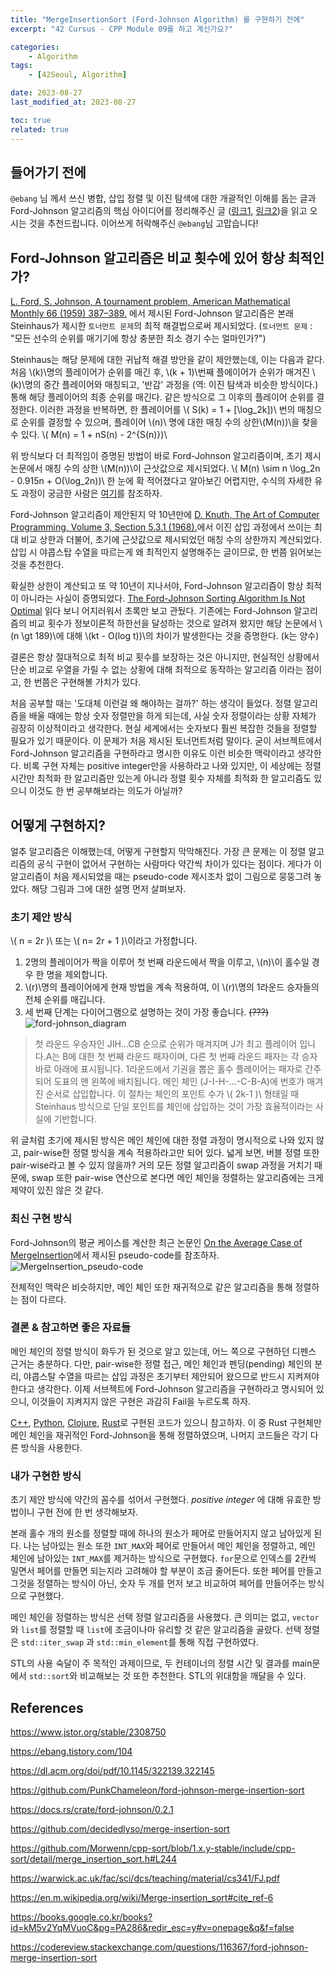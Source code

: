```yaml
---
title: "MergeInsertionSort (Ford-Johnson Algorithm) 를 구현하기 전에"
excerpt: "42 Cursus - CPP Module 09를 하고 계신가요?"

categories:
    - Algorithm
tags:
    - [42Seoul, Algorithm]

date: 2023-08-27
last_modified_at: 2023-08-27

toc: true
related: true
---
```


## 들어가기 전에

`@ebang` 님 께서 쓰신 병합, 삽입 정렬 및 이진 탐색에 대한 개괄적인 이해를 돕는 글과 Ford-Johnson 알고리즘의 핵심 아이디어를 정리해주신 글 ([링크1](https://ebang.tistory.com/103), [링크2](https://ebang.tistory.com/104))을 읽고 오시는 것을 추천드립니다. 이어쓰게 허락해주신 `@ebang`님 고맙습니다!

## Ford-Johnson 알고리즘은 비교 횟수에 있어 항상 최적인가?

[L. Ford, S. Johnson, A tournament problem, American Mathematical Monthly 66 (1959) 387–389.](https://www.jstor.org/stable/2308750) 에서 제시된 Ford-Johnson 알고리즘은 본래 Steinhaus가 제시한 `토너먼트 문제`의 최적 해결법으로써 제시되었다. (`토너먼트 문제` : "모든 선수의 순위를 매기기에 항상 충분한 최소 경기 수는 얼마인가?")

Steinhaus는 해당 문제에 대한 귀납적 해결 방안을 같이 제안했는데, 이는 다음과 같다. 처음 \\(k)\\명의 플레이어가 순위를 매긴 후, \\(k + 1)\\번째 플에이어가 순위가 매겨진 \\(k)\\명의 중간 플레이어와 매칭되고, '반감' 과정을 (역: 이진 탐색과 비슷한 방식이다.) 통해 해당 플레이어의 최종 순위를 매긴다. 같은 방식으로 그 이후의 플레이어 순위를 결정한다. 이러한 과정을 반복하면, 한 플레이어를 \\( S(k) = 1 + \[\log_2k\])\\ 번의 매칭으로 순위를 결정할 수 있으며, 플레이어 \\(n)\\ 명에 대한 매칭 수의 상한\\(M(n))\\을 찾을 수 있다.
\\( M(n) = 1 + nS(n) - 2^{S(n)})\\

위 방식보다 더 최적임이 증명된 방법이 바로 Ford-Johnson 알고리즘이며, 초기 제시 논문에서 매칭 수의 상한 \\(M(n))\\이 근삿값으로 제시되었다.
\\( M(n) \sim n \log_2n - 0.915n + O(\log_2n))\\
한 눈에 확 적어졌다고 알아보긴 어렵지만, 수식의 자세한 유도 과정이 궁금한 사람은 [여기](https://www.jstor.org/stable/2308750)를 참조하자.

Ford-Johnson 알고리즘이 제안된지 약 10년만에 [D. Knuth, The Art of Computer Programming, Volume 3, Section 5.3.1 (1968).](https://www2.warwick.ac.uk/fac/sci/dcs/teaching/material/cs341/FJ.pdf)에서 이진 삽입 과정에서 쓰이는 최대 비교 상한과 더불어, 초기에 근삿값으로 제시되었던 매칭 수의 상한까지 계산되었다. 삽입 시 야콥스탑 수열을 따르는게 왜 최적인지 설명해주는 글이므로, 한 번쯤 읽어보는 것을 추천한다.

확실한 상한이 계산되고 또 약 10년이 지나서야, Ford-Johnson 알고리즘이 항상 최적이 아니라는 사실이 증명되었다. [The Ford-Johnson Sorting Algorithm Is Not Optimal](https://dl.acm.org/doi/pdf/10.1145/322139.322145) 읽다 보니 어지러워서 초록만 보고 관뒀다. 기존에는 Ford-Johnson 알고리즘의 비교 횟수가 정보이론적 하한선을 달성하는 것으로 알려져 왔지만 해당 논문에서 \\(n \gt 189)\\에 대해 \\(kt - O(log t))\\의 차이가 발생한다는 것을 증명한다. (k는 양수)

결론은 항상 절대적으로 최적 비교 횟수를 보장하는 것은 아니지만, 현실적인 상황에서 단순 비교로 우열을 가릴 수 없는 상황에 대해 최적으로 동작하는 알고리즘 이라는 점이고, 한 번쯤은 구현해볼 가치가 있다.

처음 공부할 때는 '도대체 이런걸 왜 해야하는 걸까?' 하는 생각이 들었다.
정렬 알고리즘을 배울 때에는 항상 숫자 정렬만을 하게 되는데, 사실 숫자 정렬이라는 상황 자체가 굉장히 이상적이라고 생각한다. 현실 세계에서는 숫자보다 훨씬 복잡한 것들을 정렬할 필요가 있기 때문이다. 이 문제가 처음 제시된 토너먼트처럼 말이다. 굳이 서브젝트에서 Ford-Johnson 알고리즘을 구현하라고 명시한 이유도 이런 비슷한 맥락이라고 생각한다. 비록 구현 자체는 positive integer만을 사용하라고 나와 있지만, 이 세상에는 정렬 시간만 최적화 한 알고리즘만 있는게 아니라 정렬 횟수 자체를 최적화 한 알고리즘도 있으니 이것도 한 번 공부해보라는 의도가 아닐까?

## 어떻게 구현하지?

얼추 알고리즘은 이해했는데, 어떻게 구현할지 막막해진다. 가장 큰 문제는 이 정렬 알고리즘의 공식 구현이 없어서 구현하는 사람마다 약간씩 차이가 있다는 점이다. 게다가 이 알고리즘이 처음 제시되었을 때는 pseudo-code 제시조차 없이 그림으로 뭉뚱그려 놓았다. 해당 그림과 그에 대한 설명 먼저 살펴보자.

### 초기 제안 방식

\\( n = 2r )\\ 또는 \\( n= 2r + 1 )\\이라고 가정합니다.

1. 2명의 플레이어가 짝을 이루어 첫 번째 라운드에서 짝을 이루고, \\(n)\\이 홀수일 경우 한 명을 제외합니다.
2. \\(r)\\명의 플레이어에게 현재 방법을 계속 적용하여, 이 \\(r)\\명의 1라운드 승자들의 전체 순위를 매깁니다.
3. 세 번째 단계는 다이어그램으로 설명하는 것이 가장 좋습니다. ~~(???)~~
   ![ford-johnson_diagram](https://github.com/Tolerblanc/Tolerblanc.github.io/assets/52883827/1eb74ef3-b54e-4745-9023-df9e94486839)

> 첫 라운드 우승자인 JIH...CB 순으로 순위가 매겨지며 J가 최고 플레이어 입니다.A는 B에 대한 첫 번째 라운드 패자이며, 다른 첫 번째 라운드 패자는 각 승자 바로 아래에 표시됩니다. 1라운드에서 기권을 뽑은 홀수 플레이어는 패자로 간주되어 도표의 맨 왼쪽에 배치됩니다. 메인 체인 (J-I-H-...-C-B-A)에 번호가 매겨진 순서로 삽입합니다. 이 절차는 체인의 포인트 수가 \\( 2k-1 )\\ 형태일 때 Steinhaus 방식으로 단일 포인트를 체인에 삽입하는 것이 가장 효율적이라는 사실에 기반합니다.

위 글처럼 초기에 제시된 방식은 메인 체인에 대한 정렬 과정이 명시적으로 나와 있지 않고, pair-wise한 정렬 방식을 계속 적용하라고만 되어 있다. 넓게 보면, 버블 정렬 또한 pair-wise라고 볼 수 있지 않을까? 거의 모든 정렬 알고리즘이 swap 과정을 거치기 때문에, swap 또한 pair-wise 연산으로 본다면 메인 체인을 정렬하는 알고리즘에는 크게 제약이 있진 않은 것 같다.

### 최신 구현 방식

Ford-Johnson의 평균 케이스를 계산한 최근 논문인 [On the Average Case of MergeInsertion](https://arxiv.org/abs/1905.09656)에서 제시된 pseudo-code를 참조하자.
![MergeInsertion_pseudo-code](https://github.com/Tolerblanc/Tolerblanc.github.io/assets/52883827/7608af68-b887-43da-88d2-5915ce89ff5e)

전체적인 맥락은 비슷하지만, 메인 체인 또한 재귀적으로 같은 알고리즘을 통해 정렬하는 점이 다르다.

### 결론 & 참고하면 좋은 자료들

메인 체인의 정렬 방식이 화두가 된 것으로 알고 있는데, 어느 쪽으로 구현하던 디펜스 근거는 충분하다. 다만, pair-wise한 정렬 접근, 메인 체인과 펜딩(pending) 체인의 분리, 야콥스탈 수열을 따르는 삽입 과정은 초기부터 제안되어 왔으므로 반드시 지켜져야 한다고 생각한다. 이제 서브젝트에 Ford-Johnson 알고리즘을 구현하라고 명시되어 있으니, 이것들이 지켜지지 않은 구현은 과감히 Fail을 누르도록 하자.

[C++](https://github.com/Morwenn/cpp-sort/blob/1.x.y-stable/include/cpp-sort/detail/merge_insertion_sort.h#L244), [Python](https://github.com/PunkChameleon/ford-johnson-merge-insertion-sort/blob/master/fjmi.py#L90), [Clojure](https://github.com/decidedlyso/merge-insertion-sort/blob/master/src/merge_insertion_sort/core.cljc), [Rust](https://docs.rs/crate/ford-johnson/0.2.1/source/src/lib.rs)로 구현된 코드가 있으니 참고하자. 이 중 Rust 구현체만 메인 체인을 재귀적인 Ford-Johnson을 통해 정렬하였으며, 나머지 코드들은 각기 다른 방식을 사용한다.

### 내가 구현한 방식

초기 제안 방식에 약간의 꼼수를 섞어서 구현했다. _positive integer_ 에 대해 유효한 방법이니 구현 전에 한 번 생각해보자.

본래 홀수 개의 원소를 정렬할 때에 하나의 원소가 페어로 만들어지지 않고 남아있게 된다. 나는 남아있는 원소 또한 `INT_MAX`와 페어로 만들어서 메인 체인을 정렬하고, 메인 체인에 남아있는 `INT_MAX`를 제거하는 방식으로 구현했다. `for`문으로 인덱스를 2칸씩 밀면서 페어를 만들면 되는지라 고려해야 할 부분이 조금 줄어든다. 또한 페어를 만들고 그것을 정렬하는 방식이 아닌, 숫자 두 개를 먼저 보고 비교하여 페어를 만들어주는 방식으로 구현했다.

메인 체인을 정렬하는 방식은 선택 정렬 알고리즘을 사용했다. 큰 의미는 없고, `vector`와 `list`를 정렬할 때 `list`에 조금이나마 유리할 것 같은 알고리즘을 골랐다. 선택 정렬은 `std::iter_swap` 과 `std::min_element`를 통해 직접 구현하였다.

STL의 사용 숙달이 주 목적인 과제이므로, 두 컨테이너의 정렬 시간 및 결과를 main문에서 `std::sort`와 비교해보는 것 또한 추천한다. STL의 위대함을 깨달을 수 있다.

## References

<https://www.jstor.org/stable/2308750>

<https://ebang.tistory.com/104>

<https://dl.acm.org/doi/pdf/10.1145/322139.322145>

<https://github.com/PunkChameleon/ford-johnson-merge-insertion-sort>

<https://docs.rs/crate/ford-johnson/0.2.1>

<https://github.com/decidedlyso/merge-insertion-sort>

<https://github.com/Morwenn/cpp-sort/blob/1.x.y-stable/include/cpp-sort/detail/merge_insertion_sort.h#L244>

<https://warwick.ac.uk/fac/sci/dcs/teaching/material/cs341/FJ.pdf>

<https://en.m.wikipedia.org/wiki/Merge-insertion_sort#cite_ref-6>

<https://books.google.co.kr/books?id=kM5v2YqMVuoC&pg=PA286&redir_esc=y#v=onepage&q&f=false>

<https://codereview.stackexchange.com/questions/116367/ford-johnson-merge-insertion-sort>
